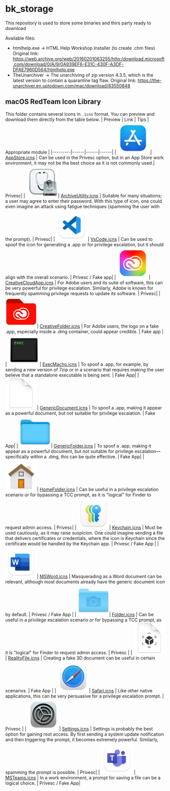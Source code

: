# bk_storage
This repository is used to store some binaries and thirs party ready to download

Available files:
 - htmlhelp.exe -> HTML Help Workshop Installer (to create .chm files)
                   Original link: https://web.archive.org/web/20160201063255/http:/download.microsoft.com/download/0/A/9/0A939EF6-E31C-430F-A3DF-DFAE7960D564/htmlhelp.exe
 - TheUnarchiver -> The unarchiving of zip version 4.3.5, which is the latest version to contain a quarantine tag flaw.
                   Original link: https://the-unarchiver.en.uptodown.com/mac/download/83550848

## macOS RedTeam Icon Library

This folder contains several icons in `.icns` format. You can preview and download them directly from the table below.
| Preview | Link | Tips | Appropriate module |
|---------|------|------|------|
| <img src="macos-icon/preview/appstore.png" min-width="100" height="100" /> | [AppStore.icns](https://github.com/sevagas/bk_storage/raw/refs/heads/main/macos-icon/Code.icns) | Can be used in the Privesc option, but in an App Store work environment, it may not be the best choice as it is not commonly used.| Privesc|
| <img src="macos-icon/preview/archiveutility.png" min-width="100" height="100" />| [ArchiveUtility.icns](https://github.com/sevagas/bk_storage/raw/refs/heads/main/macos-icon/archiveutility.icns) | Suitable for many situations; a user may agree to enter their password. With this type of icon, one could even imagine an attack using fatigue techniques (spamming the user with the prompt). | Privesc|
| <img src="macos-icon/preview/Code.png" min-width="100" height="100" />| [VsCode.icns](https://github.com/sevagas/bk_storage/raw/refs/heads/main/macos-icon/Code.icns) | Can be used to spoof the icon for generating a .app or for privilege escalation, but it should align with the overall scenario. | Privesc / Fake app|
| <img src="macos-icon/preview/CreativeCloudApp.png" min-width="100" height="100" />| [CreativeCloudApp.icns](https://github.com/sevagas/bk_storage/raw/refs/heads/main/macos-icon/CreativeCloudApp.icns) | For Adobe users and its suite of software, this can be very powerful for privilege escalation. Similarly, Adobe is known for frequently spamming privilege requests to update its software. | Privesc|
| <img src="macos-icon/preview/creativefolder.png" min-width="100" height="100" />| [CreativeFolder.icns](https://github.com/sevagas/bk_storage/raw/refs/heads/main/macos-icon/creativefolder.icns) | For Adobe users, the logo on a fake .app, especially inside a .dmg container, could appear credible. | Fake app |
| <img src="macos-icon/preview/ExecutableBinaryIcon.png" min-width="100" height="100" />| [ExecMacho.icns](https://github.com/sevagas/bk_storage/raw/refs/heads/main/macos-icon/ExecutableBinaryIcon.icns) | To spoof a .app, for example, by sending a new version of 7zip or in a scenario that requires making the user believe that a standalone executable is being sent. | Fake App|
| <img src="macos-icon/preview/GenericDocumentIcon.png" min-width="100" height="100" />| [GenericDocument.icns](https://github.com/sevagas/bk_storage/raw/refs/heads/main/macos-icon/GenericDocumentIcon.icns) | To spoof a .app, making it appear as a powerful document, but not suitable for privilege escalation. | Fake App|
| <img src="macos-icon/preview/GenericFolder.png" min-width="100" height="100" />| [GenericFolder.icns](https://github.com/sevagas/bk_storage/raw/refs/heads/main/macos-icon/GenericFolder.icns) | To spoof a .app, making it appear as a powerful document, but not suitable for privilege escalation—specifically within a .dmg, this can be quite effective. | Fake App|
| <img src="macos-icon/preview/HomeFolderIcon.png" min-width="100" height="100" />| [HomeFolder.icns](https://github.com/sevagas/bk_storage/raw/refs/heads/main/macos-icon/HomeFolderIcon.icns) | Can be useful in a privilege escalation scenario or for bypassing a TCC prompt, as it is "logical" for Finder to request admin access. | Privesc|
| <img src="macos-icon/preview/key.png" min-width="100" height="100" />| [Keychain.icns](https://github.com/sevagas/bk_storage/raw/refs/heads/main/macos-icon/key.icns) | Must be used cautiously, as it may raise suspicion. One could imagine sending a file that delivers certificates or credentials, where the icon is Keychain since the certificate would be handled by the Keychain app. | Privesc / Fake App |
| <img src="macos-icon/preview/MSWD.png" min-width="100" height="100" />| [MSWord.icns](https://github.com/sevagas/bk_storage/raw/refs/heads/main/macos-icon/MSWD.icns) | Masquerading as a Word document can be relevant, although most documents already have the generic document icon by default. | Privesc / Fake App |
| <img src="macos-icon/preview/PicturesFolderIcon.png" min-width="100" height="100" />| [Folder.icns](https://github.com/sevagas/bk_storage/raw/refs/heads/main/macos-icon/PicturesFolderIcon.icns) | Can be useful in a privilege escalation scenario or for bypassing a TCC prompt, as it is "logical" for Finder to request admin access. | Privesc |
| <img src="macos-icon/preview/RealityFile.png" min-width="100" height="100" />| [RealityFile.icns](https://github.com/sevagas/bk_storage/raw/refs/heads/main/macos-icon/RealityFile.icns) | Creating a fake 3D document can be useful in certain scenarios. | Fake App |
| <img src="macos-icon/preview/safari.png" min-width="100" height="100" />| [Safari.icns](https://github.com/sevagas/bk_storage/raw/refs/heads/main/macos-icon/safari.icns) | Like other native applications, this can be very persuasive for a privilege escalation prompt. | Privesc |
| <img src="macos-icon/preview/settings.png" min-width="100" height="100" />| [Settings.icns](https://github.com/sevagas/bk_storage/raw/refs/heads/main/macos-icon/settings.icns) | Settings is probably the best option for gaining root access. By first sending a system update notification and then triggering the prompt, it becomes extremely powerful. Similarly, spamming the prompt is possible. | Privesc|
| <img src="macos-icon/preview/teams.png" min-width="100" height="100" /> | [MSTeams.icns](https://github.com/sevagas/bk_storage/raw/refs/heads/main/macos-icon/teams.icns) | In a work environment, a prompt for saving a file can be a logical choice. | Privesc / Fake App|
